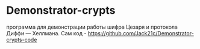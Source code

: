 # Demonstrator-crypts
программа для демонстрации работы шифра Цезаря и протокола Диффи — Хеллмана.
Сам код - https://github.com/Jack21c/Demonstrator-crypts-code
